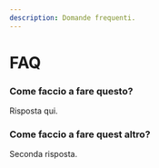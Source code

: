 ```yaml
---
description: Domande frequenti.
---
```


# FAQ

### Come faccio a fare questo?

Risposta qui.

### Come faccio a fare quest altro?

Seconda risposta.
